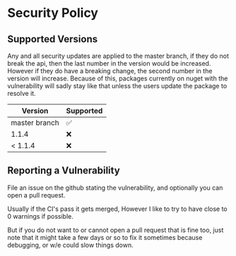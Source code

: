 # Security Policy

## Supported Versions

Any and all security updates are applied to the master branch, if they do not break the api,
then the last number in the version would be increased. However if they do have a breaking change,
the second number in the version will increase. Because of this, packages currently on nuget with
the vulnerability will sadly stay like that unless the users update the package to resolve it.

| Version | Supported          |
| ------- | ------------------ |
| master branch   | :white_check_mark: |
| 1.1.4   | :x:                |
| < 1.1.4   | :x:                |

## Reporting a Vulnerability

File an issue on the github stating the vulnerability, and optionally you can open a pull request.

Usually if the CI's pass it gets merged, However I like to try to have close to 0 warnings if possible.

But if you do not want to or cannot open a pull request that is fine too, just note that it might take a few days
or so to fix it sometimes because debugging, or w/e could slow things down.
